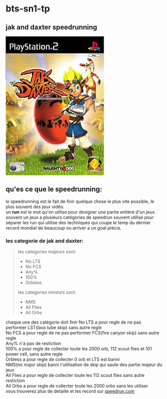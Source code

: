 # bts-sn1-tp

## jak and daxter speedrunning

![jak cover](jak1_cover.jpg)

## qu'es ce que le speedrunning:
le speedrunning est le fait de finir quelque chose le plus vite possible, le plus souvent des jeux vidéo.  
un **run** est le mot qu'on utilise pour designer une partie entière d'un jeux.  
souvent un jeux a plusieurs catégories de speedrun souvent utilisé pour séparer les run qui utilise des techniques qui
coupe le temp du dernier record mondial de beaucoup ou arriver a un goal précis.

### les categorie de jak and daxter:
> les categories majeurs sont:  
> - No LTS  
> - No FCS  
> - Any%  
> - 100%  
> - Orbless
> 
> les categories mineurs sont:
> - NMS
> - All Flies
> - All Orbs  

chaque une des catégorie doit finir
No LTS a pour regle de ne pas performer LST(lava tube skip) sans autre regle  
No FCS a pour regle de ne pas performer FCS(fire canyon skip) sans autre regle  
Any% n'a pas de restiction  
100% a pour regle de collecter toute les 2000 orb, 112 scout flies et 101 power cell, sans autre regle  
Orbless a pour regle de collecter 0 orb et LTS est banni  
NMS(no major skip) banni l'utilisation de skip qui saute des partie majeur du jeux  
All Flies a pour regle de collecter toute les 112 scout flies sans autre restiction  
All Orbs a pour regle de collecter toute les 2000 orbs sans les utiliser  
vous trouverez plus de detaille et les record sur [speedrun.com](https://www.speedrun.com/jak1)
